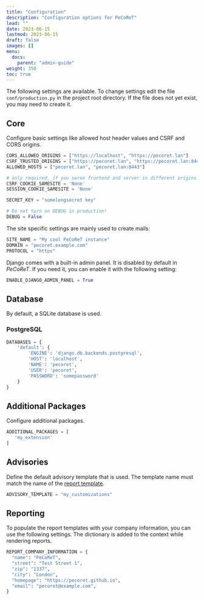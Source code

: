 ```yaml
---
title: "Configuration"
description: "Configuration options for PeCoReT"
lead: ""
date: 2023-06-15
lastmod: 2023-06-15
draft: false
images: []
menu:
  docs:
    parent: "admin-guide"
weight: 350
toc: true
---
```


The following settings are available.
To change settings edit the file `conf/production.py` in the project root directory.
If the file does not yet exist, you may need to create it.


## Core
Configure basic settings like allowed host header values and CSRF and CORS origins.
```python
CORS_ALLOWED_ORIGINS = ["https://localhost", "https://pecoret.lan"]
CSRF_TRUSTED_ORIGINS = ["https://pecoret.lan", "https://pecoret.lan:8443"]
ALLOWED_HOSTS = ["pecoret.lan", "pecoret.lan:8443"]

# only required, if you serve frontend and server in different origins
CSRF_COOKIE_SAMESITE = 'None'
SESSION_COOKIE_SAMESITE = 'None'

SECRET_KEY = "somelongsecret key"

# Do not turn on DEBUG in production!
DEBUG = False
```

The site specific settings are mainly used to create mails:
```python
SITE_NAME = "My cool PeCoReT instance"
DOMAIN = "pecoret.example.com"
PROTOCOL = "https"
```

Django comes with a built-in admin panel. It is disabled by default in *PeCoReT*. If you need it, you can enable it with the following setting:

```python
ENABLE_DJANGO_ADMIN_PANEL = True
```

## Database
By default, a SQLite database is used.

### PostgreSQL
```python
DATABASES = {
    'default': {
        'ENGINE': 'django.db.backends.postgresql',
        'HOST': 'localhost',
        'NAME': 'pecoret',
        'USER': 'pecoret',
        'PASSWORD': 'somepassword'
    }
}
```

## Additional Packages
Configure additional packages.

```python
ADDITIONAL_PACKAGES = [
   'my_extension'
]
```

## Advisories

Define the default advisory template that is used. The template name must match the name of
the [report template](/docs/customizations/report-templates).

```python
ADVISORY_TEMPLATE = "my_customizations"
```

## Reporting

To populate the report templates with your company information, you can use the following settings.
The dictionary is added to the context while rendering reports.

```python
REPORT_COMPANY_INFORMATION = {
  "name": "PeCoReT",
  "street": "Test Street 1",
  "zip": "1337",
  "city": "London",
  "homepage": "https://pecoret.github.io",
  "email": "pecoret@example.com",
}
```
